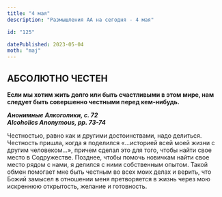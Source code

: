 ```yaml
---
title: "4 мая"
description: "Размышления АА на сегодня - 4 мая"

id: "125"

datePublished: 2023-05-04
moth: "maj"
---
```


## АБСОЛЮТНО ЧЕСТЕН

**Если мы хотим жить долго или быть счастливыми в этом мире, нам следует быть
совершенно честными перед кем-нибудь.**

**_Анонимные Алкоголики, с. 72  
Alcoholics Anonymous, pp. 73-74_**

Честностью, равно как и другими достоинствами, надо делиться. Честность
пришла, когда я поделился «…историей всей моей жизни с другим человеком…»,
причем сделал это для того, чтобы найти свое место в Содружестве. Позднее,
чтобы помочь новичкам найти свое место рядом с нами, я делился с ними
собственным опытом. Такой обмен помогает мне быть честным во всех моих делах и
верить, что Божий замысел в отношении меня претворяется в жизнь через мою
искреннюю открытость, желание и готовность.
